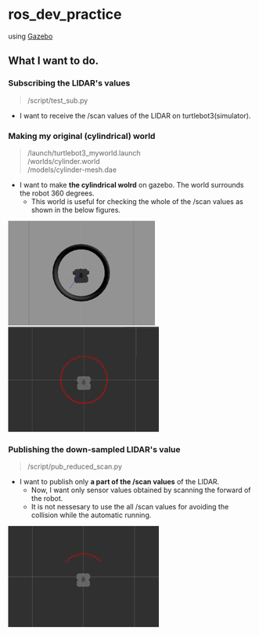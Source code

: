 # ros_dev_practice

using [Gazebo](http://emanual.robotis.com/docs/en/platform/turtlebot3/simulation/#turtlebot3-simulation-using-gazebo)

## What I want to do.

### Subscribing the LIDAR's values

> /script/test_sub.py  

- I want to receive the /scan values of the LIDAR on turtlebot3(simulator).

### Making my original (cylindrical) world

> /launch/turtlebot3_myworld.launch  
> /worlds/cylinder.world  
> /models/cylinder-mesh.dae  

- I want to make **the cylindrical wolrd** on gazebo. The world surrounds the robot 360 degrees.
  - This world is useful for checking the whole of the /scan values as shown in the below figures. 

<img src="https://github.com/t-yokota/ros_dev_practice/blob/figures/fig1_cylindrical_world.png" width="300"> <img src="https://github.com/t-yokota/ros_dev_practice/blob/figures/fig2_scan_value.png" width="308">

### Publishing the down-sampled LIDAR's value

> /script/pub_reduced_scan.py  

- I want to publish only **a part of the /scan values** of the LIDAR. 
  - Now, I want only sensor values obtained by scanning the forward of the robot.
  - It is not nessesary to use the all /scan values for avoiding the collision while the automatic running.
  
<img src="https://github.com/t-yokota/ros_dev_practice/blob/figures/fig3_scan_value_front.png" width="308">
